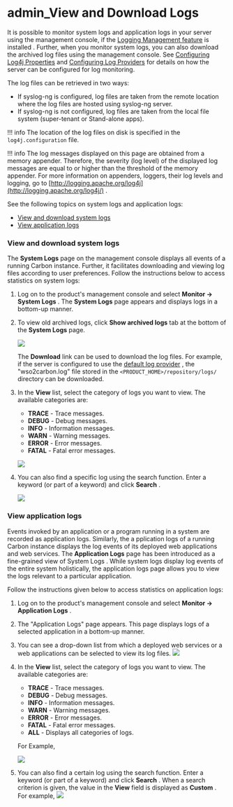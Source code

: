 # admin\_View and Download Logs

It is possible to monitor system logs and application logs in your server using the management console, if the [Logging Management feature](https://docs.wso2.com/display/ADMIN44x/Monitoring+Logs+using+Management+Console) is installed . Further, when you monitor system logs, you can also download the archived log files using the management console. See [Configuring Log4j Properties](https://docs.wso2.com/display/ADMIN44x/Configuring+Log4j+Properties) and [Configuring Log Providers](https://docs.wso2.com/display/ADMIN44x/Configuring+the+Log+Provider) for details on how the server can be configured for log monitoring.

The log files can be retrieved in two ways:

-   If syslog-ng is configured, log files are taken from the remote location where the log files are hosted using syslog-ng server.
-   If syslog-ng is not configured, log files are taken from the local file system (super-tenant or Stand-alone apps).

!!! info
The location of the log files on disk is specified in the `log4j.configuration` file.

!!! info
The log messages displayed on this page are obtained from a memory appender. Therefore, the severity (log level) of the displayed log messages are equal to or higher than the threshold of the memory appender. For more information on appenders, loggers, their log levels and logging, go to [http://logging.apache.org/log4j](http://logging.apache.org/log4j/) .


See the following topics on system logs and application logs:

-   [View and download system logs](#admin_ViewandDownloadLogs-Viewanddownloadsystemlogs)
-   [View application logs](#admin_ViewandDownloadLogs-Viewapplicationlogs)

### View and download system logs

The **System Logs** page on the management console displays all events of a running Carbon instance. Further, it facilitates downloading and viewing log files according to user preferences. Follow the instructions below to access statistics on system logs:

1.  Log on to the product's management console and select **Monitor -&gt; System Logs** . The **System Logs** page appears and displays logs in a bottom-up manner.

2.  To view old archived logs, click **Show archived logs** tab at the bottom of the **System Logs** page.

    ![](/assets/attachments/32351462/32525350.png)

    The **Download** link can be used to download the log files. For example, if the server is configured to use the [default log provider](https://docs.wso2.com/display/ADMIN44x/Configuring+the+Log+Provider) , the "wso2carbon.log" file stored in the `<PRODUCT_HOME>/repository/logs/` directory can be downloaded.

3.  In the **View** list, select the category of logs you want to view. The available categories are:

    -   **TRACE** - Trace messages.
    -   **DEBUG** - Debug messages.
    -   **INFO** - Information messages.
    -   **WARN** - Warning messages.
    -   **ERROR** - Error messages.
    -   **FATAL** - Fatal error messages.

    ![](/assets/attachments/32351462/32525349.png)

4.  You can also find a specific log using the search function. Enter a keyword (or part of a keyword) and click **Search** .

    ![](/assets/attachments/32351462/32525348.png)

### View application logs

Events invoked by an application or a program running in a system are recorded as application logs. Similarly, the a pplication logs of a running Carbon instance displays the log events of its deployed web applications and web services. The **Application Logs** page has been introduced as a fine-grained view of System Logs . While system logs display log events of the entire system holistically, the application logs page allows you to view the logs relevant to a particular application.

Follow the instructions given below to access statistics on application logs:

1.  Log on to the product's management console and select **Monitor -&gt; Application Logs** .
2.  The "Application Logs" page appears. This page displays logs of a selected application in a bottom-up manner.

3.  You can see a drop-down list from which a deployed web services or a web applications can be selected to view its log files.
    ![](/assets/attachments/12421402/12747658.png)
4.  In the **View** list, select the category of logs you want to view. The available categories are:

    -   **TRACE** - Trace messages.
    -   **DEBUG** - Debug messages.
    -   **INFO** - Information messages.
    -   **WARN** - Warning messages.
    -   **ERROR** - Error messages.
    -   **FATAL** - Fatal error messages.
    -   **ALL** - Displays all categories of logs.

    For Example,

    ![](/assets/attachments/12421402/12747656.png)

5.  You can also find a certain log using the search function. Enter a keyword (or part of a keyword) and click **Search** . When a search criterion is given, the value in the **View** field is displayed as **Custom** . For example,
    ![](/assets/attachments/12421402/12747655.png)

